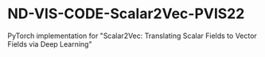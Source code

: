# ND-VIS-CODE-Scalar2Vec-PVIS22
PyTorch implementation for "Scalar2Vec: Translating Scalar Fields to Vector Fields via Deep Learning"
